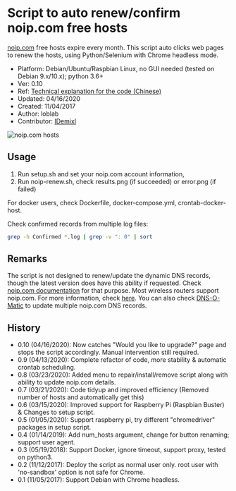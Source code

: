 # Script to auto renew/confirm noip.com free hosts

[noip.com](https://www.noip.com/) free hosts expire every month.
This script auto clicks web pages to renew the hosts,
using Python/Selenium with Chrome headless mode.

- Platform: Debian/Ubuntu/Raspbian Linux, no GUI needed (tested on Debian 9.x/10.x); python 3.6+
- Ver: 0.10
- Ref: [Technical explanation for the code (Chinese)](http://www.jianshu.com/p/3c8196175147)
- Updated: 04/16/2020
- Created: 11/04/2017
- Author: loblab
- Contributor: [IDemixI](https://www.github.com/IDemixI)

![noip.com hosts](https://raw.githubusercontent.com/loblab/noip-renew/master/screenshot.png)

## Usage

1. Run setup.sh and set your noip.com account information,
2. Run noip-renew.sh, check results.png (if succeeded) or error.png (if failed)

For docker users, check Dockerfile, docker-compose.yml, crontab-docker-host.

Check confirmed records from multiple log files:

``` bash
grep -h Confirmed *.log | grep -v ": 0" | sort
```

## Remarks

The script is not designed to renew/update the dynamic DNS records, though the latest version does have this ability if requested.
Check [noip.com documentation](https://www.noip.com/integrate) for that purpose.
Most wireless routers support noip.com. For more information, check [here](https://www.noip.com/support/knowledgebase/what-devices-support-no-ips-dynamic-dns-update-service/).
You can also check [DNS-O-Matic](https://dnsomatic.com/) to update multiple noip.com DNS records.

## History

- 0.10 (04/16/2020): Now catches "Would you like to upgrade?" page and stops the script accordingly. Manual intervention still required.
- 0.9  (04/13/2020): Complete refactor of code, more stability & automatic crontab scheduling.
- 0.8  (03/23/2020): Added menu to repair/install/remove script along with ability to update noip.com details.
- 0.7  (03/21/2020): Code tidyup and improved efficiency (Removed number of hosts and automatically get this)
- 0.6  (03/15/2020): Improved support for Raspberry Pi (Raspbian Buster) & Changes to setup script.
- 0.5  (01/05/2020): Support raspberry pi, try different "chromedriver" packages in setup script.
- 0.4  (01/14/2019): Add num_hosts argument, change for button renaming; support user agent.
- 0.3  (05/19/2018): Support Docker, ignore timeout, support proxy, tested on python3.
- 0.2  (11/12/2017): Deploy the script as normal user only. root user with 'no-sandbox' option is not safe for Chrome.
- 0.1  (11/05/2017): Support Debian with Chrome headless.
